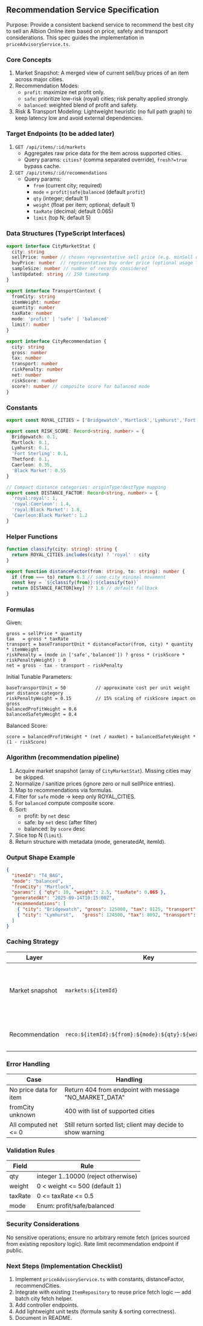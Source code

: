 ## Recommendation Service Specification

Purpose: Provide a consistent backend service to recommend the best city to sell an Albion Online item based on price, safety and transport considerations. This spec guides the implementation in `priceAdvisoryService.ts`.

### Core Concepts

1. Market Snapshot: A merged view of current sell/buy prices of an item across major cities.
2. Recommendation Modes:
   - `profit`: maximize net profit only.
   - `safe`: prioritize low-risk (royal) cities; risk penalty applied strongly.
   - `balanced`: weighted blend of profit and safety.
3. Risk & Transport Modeling: Lightweight heuristic (no full path graph) to keep latency low and avoid external dependencies.

### Target Endpoints (to be added later)

1. `GET /api/items/:id/markets`
   - Aggregates raw price data for the item across supported cities.
   - Query params: `cities?` (comma separated override), `fresh?=true` bypass cache.
2. `GET /api/items/:id/recommendations`
   - Query params:
     - `from` (current city; required)
     - `mode` = `profit|safe|balanced` (default `profit`)
     - `qty` (integer; default 1)
     - `weight` (float per item; optional; default 1)
     - `taxRate` (decimal; default 0.065)
     - `limit` (top N; default 5)

### Data Structures (TypeScript Interfaces)

```ts
export interface CityMarketStat {
  city: string
  sellPrice: number // chosen representative sell price (e.g. minSell or median)
  buyPrice: number  // representative buy order price (optional usage later)
  sampleSize: number // number of records considered
  lastUpdated: string // ISO timestamp
}

export interface TransportContext {
  fromCity: string
  itemWeight: number
  quantity: number
  taxRate: number
  mode: 'profit' | 'safe' | 'balanced'
  limit?: number
}

export interface CityRecommendation {
  city: string
  gross: number
  tax: number
  transport: number
  riskPenalty: number
  net: number
  riskScore: number
  score?: number // composite score for balanced mode
}
```

### Constants

```ts
export const ROYAL_CITIES = ['Bridgewatch','Martlock','Lymhurst','Fort Sterling','Thetford'] as const

export const RISK_SCORE: Record<string, number> = {
  Bridgewatch: 0.1,
  Martlock: 0.1,
  Lymhurst: 0.1,
  'Fort Sterling': 0.1,
  Thetford: 0.1,
  Caerleon: 0.35,
  'Black Market': 0.55
}

// Compact distance categories: originType:destType mapping
export const DISTANCE_FACTOR: Record<string, number> = {
  'royal:royal': 1,
  'royal:Caerleon': 1.4,
  'royal:Black Market': 1.8,
  'Caerleon:Black Market': 1.2
}
```

### Helper Functions

```ts
function classify(city: string): string {
  return ROYAL_CITIES.includes(city) ? 'royal' : city
}

export function distanceFactor(from: string, to: string): number {
  if (from === to) return 0.3 // same city minimal movement
  const key = `${classify(from)}:${classify(to)}`
  return DISTANCE_FACTOR[key] ?? 1.6 // default fallback
}
```

### Formulas

Given:
```
gross = sellPrice * quantity
tax   = gross * taxRate
transport = baseTransportUnit * distanceFactor(from, city) * quantity * itemWeight
riskPenalty = (mode in ['safe','balanced']) ? gross * (riskScore * riskPenaltyWeight) : 0
net = gross - tax - transport - riskPenalty
```

Initial Tunable Parameters:
```
baseTransportUnit = 50           // approximate cost per unit weight per distance category
riskPenaltyWeight = 0.15         // 15% scaling of riskScore impact on gross
balancedProfitWeight = 0.6
balancedSafetyWeight = 0.4
```

Balanced Score:
```
score = balancedProfitWeight * (net / maxNet) + balancedSafetyWeight * (1 - riskScore)
```

### Algorithm (recommendation pipeline)

1. Acquire market snapshot (array of `CityMarketStat`). Missing cities may be skipped.
2. Normalize / sanitize prices (ignore zero or null sellPrice entries).
3. Map to recommendations via formulas.
4. Filter for `safe` mode → keep only ROYAL_CITIES.
5. For `balanced` compute composite score.
6. Sort:
   - profit: by `net` desc
   - safe: by `net` desc (after filter)
   - balanced: by `score` desc
7. Slice top N (`limit`).
8. Return structure with metadata (mode, generatedAt, itemId).

### Output Shape Example

```json
{
  "itemId": "T4_BAG",
  "mode": "balanced",
  "fromCity": "Martlock",
  "params": { "qty": 10, "weight": 2.5, "taxRate": 0.065 },
  "generatedAt": "2025-09-14T10:15:00Z",
  "recommendations": [
    { "city": "Bridgewatch", "gross": 125000, "tax": 8125, "transport": 375, "riskPenalty": 1875, "net": 114625, "riskScore": 0.1, "score": 0.92 },
    { "city": "Lymhurst",   "gross": 124500, "tax": 8092, "transport": 410, "riskPenalty": 1867, "net": 114131, "riskScore": 0.1, "score": 0.918 }
  ]
}
```

### Caching Strategy

| Layer | Key | TTL | Notes |
|-------|-----|-----|------|
| Market snapshot | `markets:${itemId}` | 300s | Combines all city price calls; reuse across requests |
| Recommendation | `reco:${itemId}:${from}:${mode}:${qty}:${weight}:${tax}` | 60s | Fast repeated chatbot questions |

### Error Handling

| Case | Handling |
|------|----------|
| No price data for item | Return 404 from endpoint with message "NO_MARKET_DATA" |
| fromCity unknown | 400 with list of supported cities |
| All computed net <= 0 | Still return sorted list; client may decide to show warning |

### Validation Rules

| Field | Rule |
|-------|------|
| qty | integer 1..10000 (reject otherwise) |
| weight | 0 < weight <= 500 (default 1) |
| taxRate | 0 <= taxRate <= 0.5 |
| mode | Enum: profit/safe/balanced |

### Security Considerations

No sensitive operations; ensure no arbitrary remote fetch (prices sourced from existing repository logic). Rate limit recommendation endpoint if public.

### Next Steps (Implementation Checklist)

1. Implement `priceAdvisoryService.ts` with constants, distanceFactor, recommendCities.
2. Integrate with existing `ItemRepository` to reuse price fetch logic — add batch city fetch helper.
3. Add controller endpoints.
4. Add lightweight unit tests (formula sanity & sorting correctness).
5. Document in README.
